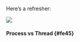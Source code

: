 Here’s a refresher:

![](https://cdn-images-1.medium.com/max/1600/1*LtiA09xS90-5qbLdHquGiA.png)

#### Process vs Thread {#fe45}



